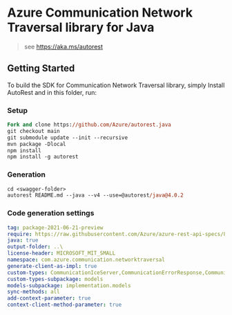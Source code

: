 # Azure Communication Network Traversal library for Java

> see https://aka.ms/autorest
## Getting Started

To build the SDK for Communication Network Traversal library, simply Install AutoRest and in this folder, run:

### Setup
```ps
Fork and clone https://github.com/Azure/autorest.java
git checkout main
git submodule update --init --recursive
mvn package -Dlocal
npm install
npm install -g autorest
```

### Generation

```ps
cd <swagger-folder>
autorest README.md --java --v4 --use=@autorest/java@4.0.2
```

### Code generation settings
``` yaml
tag: package-2021-06-21-preview
require: https://raw.githubusercontent.com/Azure/azure-rest-api-specs/86408a8777e623f5f41e260472ed831309b85086/specification/communication/data-plane/Turn/readme.md
java: true
output-folder: ..\
license-header: MICROSOFT_MIT_SMALL
namespace: com.azure.communication.networktraversal
generate-client-as-impl: true
custom-types: CommunicationIceServer,CommunicationErrorResponse,CommunicationRelayConfiguration,CommunicationRelayConfigurationRequest,CommunicationError,CommunicationErrorResponseException
custom-types-subpackage: models
models-subpackage: implementation.models
sync-methods: all
add-context-parameter: true
context-client-method-parameter: true
```

